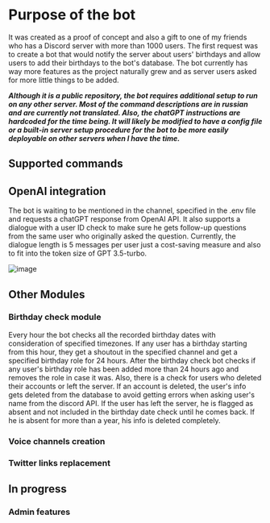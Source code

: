 # Purpose of the bot

It was created as a proof of concept and also a gift to one of my friends who has a Discord server with more than 1000 users. The first request was to create a bot that would notify the server about users' birthdays and allow users to add their birthdays to the bot's database.
The bot currently has way more features as the project naturally grew and as server users asked for more little things to be added.

***Although it is a public repository, the bot requires additional setup to run on any other server. Most of the command descriptions are in russian and are currently not translated. Also, the chatGPT instructions are hardcoded for the time being. 
It will likely be modified to have a config file or a built-in server setup procedure for the bot to be more easily deployable on other servers when I have the time.***

## Supported commands

## OpenAI integration
The bot is waiting to be mentioned in the channel, specified in the .env file and requests a chatGPT response from OpenAI API. It also supports a dialogue with a user ID check to make sure he gets follow-up questions from the same user who originally asked the question. Currently, the dialogue length is 5 messages per user just a cost-saving measure and also to fit into the token size of GPT 3.5-turbo.

![image](https://github.com/l1ghtny/regular_bot/assets/47033558/3edbe86c-4226-4f8a-9943-c641e2622cd9)


## Other Modules

### Birthday check module
Every hour the bot checks all the recorded birthday dates with consideration of specified timezones. If any user has a birthday starting from this hour, they get a shoutout in the specified channel and get a specified birthday role for 24 hours. After the birthday check bot checks if any user's birthday role has been added more than 24 hours ago and removes the role in case it was.
Also, there is a check for users who deleted their accounts or left the server. If an account is deleted, the user's info gets deleted from the database to avoid getting errors when asking user's name from the discord API. If the user has left the server, he is flagged as absent and not included in the birthday date check until he comes back. If he is absent for more than a year, his info is deleted completely. 

### Voice channels creation

### Twitter links replacement

## In progress

### Admin features
